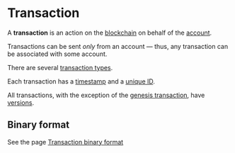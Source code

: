 # Transaction

A **transaction** is an action on the [blockchain](/en/blockchain.md) on behalf of the [account](/en/blockchain/account.md).

Transactions can be sent _only_ from an account — thus, any transaction can be associated with some account.

There are several [transaction types](/en/blockchain/transaction-type.md).

Each transaction has a [timestamp](/en/blockchain/transaction/transaction-timestamp.md) and a [unique ID](/en/blockchain/transaction/transaction-id.md).

All transactions, with the exception of the [genesis transaction](/en/blockchain/transaction-type/genesis-transaction.md), have [versions](/en/blockchain/transaction/transaction-version.md).

## Binary format

See the page [Transaction binary format](/en/blockchain/binary-format/transaction-binary-format.md)
